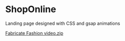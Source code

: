 # ShopOnline
Landing page designed with CSS and gsap animations 

[Fabricate Fashion video.zip](https://github.com/nikhathfirdose/ShopOnline/files/4986776/Fabricate.Fashion.video.zip)
